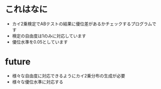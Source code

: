 # これはなに
- カイ2乗検定でABテストの結果に優位差があるかチェックするプログラムです
- 検定の自由度は1のみに対応しています
- 優位水準を0.05としています

# future
- 様々な自由度に対応できるようにカイ2乗分布の生成が必要
- 様々な優位水準に対応する
